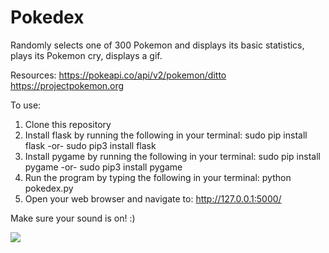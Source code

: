 # Pokedex
Randomly selects one of 300 Pokemon and displays its basic statistics, plays its Pokemon cry, displays a gif.

Resources:
https://pokeapi.co/api/v2/pokemon/ditto
https://projectpokemon.org

To use:
1. Clone this repository
2. Install flask by running the following in your terminal:
    sudo pip install flask -or- 
    sudo pip3 install flask
3. Install pygame by running the following in your terminal:
    sudo pip install pygame -or- 
    sudo pip3 install pygame
4. Run the program by typing the following in your terminal:
    python pokedex.py
5. Open your web browser and navigate to: http://127.0.0.1:5000/

Make sure your sound is on! :)

<img src="https://ibb.co/1Rk0w4r">
